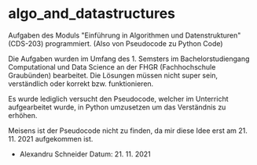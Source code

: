 # algo_and_datastructures
Aufgaben des Moduls "Einführung in Algorithmen und Datenstrukturen" (CDS-203) programmiert. (Also von Pseudocode zu Python Code)

Die Aufgaben wurden im Umfang des 1. Semsters im Bachelorstudiengang Computational und Data Science an der FHGR (Fachhochschule Graubünden) bearbeitet. Die Lösungen müssen nicht super sein, verständlich oder korrekt bzw. funktionieren. 

Es wurde lediglich versucht den Pseudocode, welcher im Unterricht aufgearbeitet wurde, in Python umzusetzen um das Verständnis zu erhöhen.

Meisens ist der Pseudocode nicht zu finden, da mir diese Idee erst am 21. 11. 2021 aufgekommen ist.

- Alexandru Schneider
Datum: 21. 11. 2021
